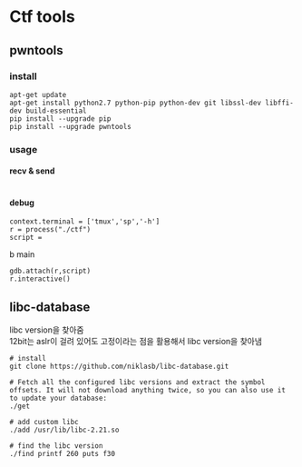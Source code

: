 # Ctf tools

## pwntools

### install

```text
apt-get update
apt-get install python2.7 python-pip python-dev git libssl-dev libffi-dev build-essential
pip install --upgrade pip
pip install --upgrade pwntools
```

### usage

#### recv & send

```text

```

#### debug

```text
context.terminal = ['tmux','sp','-h']
r = process("./ctf")
script =
```

b main

```text
gdb.attach(r,script)
r.interactive()
```

## libc-database

libc version을 찾아줌  
12bit는 aslr이 걸려 있어도 고정이라는 점을 활용해서 libc version을 찾아냄

```text
# install 
git clone https://github.com/niklasb/libc-database.git

# Fetch all the configured libc versions and extract the symbol offsets. It will not download anything twice, so you can also use it to update your database:
./get 

# add custom libc 
./add /usr/lib/libc-2.21.so

# find the libc version 
./find printf 260 puts f30
```

